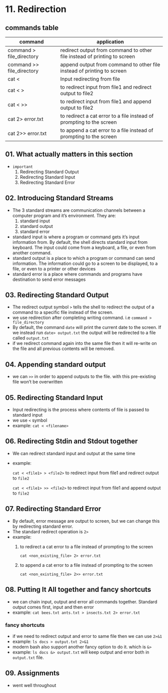 # 11. Redirection

## commands table

| command | application |
| --- | --- |
| command > file_directory | redirect output from command to other file instead of printing to screen  |
| command >> file_directory | append output from command to other file instead of printing to screen  |
| cat < <filename> | Input redirecting from file  |
| cat < <file1> > <file2> | to redirect input from file1 and redirect output to file2  |
| cat < <file1> >> <file2> | to redirect input from file1 and append output to file2  |
| cat <commands> 2> error.txt | to redirect a cat error to a file instead of prompting to the screen  |
| cat <commands> 2>> error.txt | to append a cat error to a file instead of prompting to the screen  |

## 01. What actually matters in this section

- `important`
    1. Redirecting Standard Output 
    2. Redirecting Standard Input 
    3. Redirecting Standard Error 

## 02. Introducing Standard Streams

- The 3 standard streams are communication channels between a computer program and it’s environment. They are:
    1. standard input 
    2. standard output 
    3. standard error
- standard input is where a program or command gets it’s input information from. By default, the shell directs standard input from keyboard. The input could come from a keyboard, a file, or even from another command.
- standard output is a place to which a program or command can send information. The information could go to a screen to be displayed, to a file, or even to a printer or other devices
- standard error is a place where commands and programs have destination to send error messages

## 03. Redirecting Standard Output

- The redirect output symbol `>` tells the shell to redirect the output of a command to a specific file instead of the screen.
- we use redirection after completing writing command. i.e `command > file_directory`
- By default, the command `date` will print the current date to the screen. If we instead run `date> output.txt` the output will be redirected to a file called  `output.txt`
- if we redirect command again into the same file then it will re-write on the file and all previous contents will be removed.

## 04. Appending standard output

- we can `>>` in order to append outputs to the file. with this pre-existing file won’t be overwritten

## 05. Redirecting Standard Input

- Input redirecting is the process where contents of file is passed to standard input
- we use `<` symbol
- example: `cat < <filename>`

## 06. Redirecting Stdin and Stdout together

- We can redirect standard input and output at the same time
- example:
    
    `cat < <file1> > <file2>`  to redirect input from file1 and redirect output to `file2` 
    
    `cat < <file1> >> <file2>`  to redirect input from file1 and append output to `file2` 
    

## 07. Redirecting Standard Error

- By default, error message are output to screen, but we can change this by redirecting standard error.
- The standard redirect operation is `2>`
- example:
    1. to redirect a cat error to a file instead of prompting to the screen 
        
        `cat <non_existing_file> 2> error.txt`
        
    2. to append a cat error to a file instead of prompting to the screen 
        
        `cat <non_existing_file> 2>> error.txt`
        

## 08. Putting It All together and fancy shortcuts

- we can chain input, output and error all commands together. Standard output comes first, input and then error
- example: `cat bees.txt ants.txt > insects.txt 2> error.txt`

### fancy shortcuts

- if we need to redirect output and error to same file then we can use `2>&1`
- example: `ls docs > output.txt 2>&1`
- modern bash also support another fancy option to do it. which is `&>`
- example: `ls docs &> output.txt` will keep output and error both in `output.txt` file.

## 09. Assignments

- went well throughout